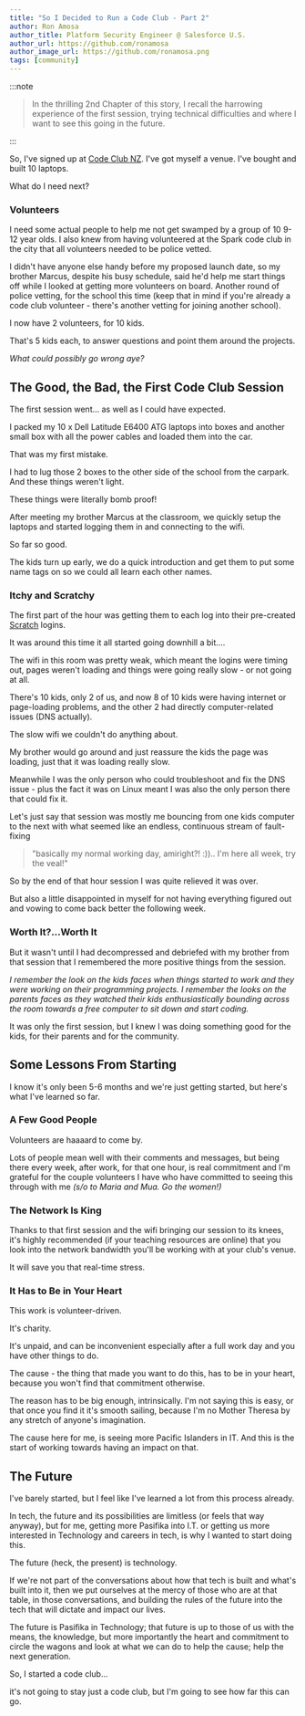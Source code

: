 ```yaml
---
title: "So I Decided to Run a Code Club - Part 2"
author: Ron Amosa
author_title: Platform Security Engineer @ Salesforce U.S.
author_url: https://github.com/ronamosa
author_image_url: https://github.com/ronamosa.png
tags: [community]
---
```


:::note

>In the thrilling 2nd Chapter of this story, I recall the harrowing experience of the first session, trying technical difficulties and where I want to see this going in the future.

:::

So, I've signed up at [Code Club NZ](https://codeclub.nz). I've got myself a venue. I've bought and built 10 laptops.

What do I need next?

<!--truncate-->

### Volunteers

I need some actual people to help me not get swamped by a group of 10 9-12 year olds. I also knew from having volunteered at the Spark code club in the city that all volunteers needed to be police vetted.

I didn't have anyone else handy before my proposed launch date, so my brother Marcus, despite his busy schedule, said he'd help me start things off while I looked at getting more volunteers on board. Another round of police vetting, for the school this time (keep that in mind if you're already a code club volunteer - there's another vetting for joining another school).

I now have 2 volunteers, for 10 kids.

That's 5 kids each, to answer questions and point them around the projects.

_What could possibly go wrong aye?_

## The Good, the Bad, the First Code Club Session

The first session went... as well as I could have expected.

I packed my 10 x Dell Latitude E6400 ATG laptops into boxes and another small box with all the power cables and loaded them into the car.

That was my first mistake.

I had to lug those 2 boxes to the other side of the school from the carpark. And these things weren't light.

These things were literally bomb proof!

After meeting my brother Marcus at the classroom, we quickly setup the laptops and started logging them in and connecting to the wifi.

So far so good.

The kids turn up early, we do a quick introduction and get them to put some name tags on so we could all learn each other names.

### Itchy and Scratchy

The first part of the hour was getting them to each log into their pre-created [Scratch](https://scratch.mit.edu) logins.

It was around this time it all started going downhill a bit....

The wifi in this room was pretty weak, which meant the logins were timing out, pages weren't loading and things were going really slow - or not going at all.

There's 10 kids, only 2 of us, and now 8 of 10 kids were having internet or page-loading problems, and the other 2 had directly computer-related issues (DNS actually).

The slow wifi we couldn't do anything about.

My brother would go around and just reassure the kids the page was loading, just that it was loading really slow.

Meanwhile I was the only person who could troubleshoot and fix the DNS issue - plus the fact it was on Linux meant I was also the only person there that could fix it.

Let's just say that session was mostly me bouncing from one kids computer to the next with what seemed like an endless, continuous stream of fault-fixing

> "basically my normal working day, amiright?! :)).. I'm here all week, try the veal!"

So by the end of that hour session I was quite relieved it was over.

But also a little disappointed in myself for not having everything figured out and vowing to come back better the following week.

### Worth It?...Worth It

But it wasn't until I had decompressed and debriefed with my brother from that session that I remembered the more positive things from the session.

_I remember the look on the kids faces when things started to work and they were working on their programming projects. I remember the looks on the parents faces as they watched their kids enthusiastically bounding across the room towards a free computer to sit down and start coding._

It was only the first session, but I knew I was doing something good for the kids, for their parents and for the community.

## Some Lessons From Starting

I know it's only been 5-6 months and we're just getting started, but here's what I've learned so far.

### A Few Good People

Volunteers are haaaard to come by.

Lots of people mean well with their comments and messages, but being there every week, after work, for that one hour, is real commitment and I'm grateful for the couple volunteers I have who have committed to seeing this through with me _(s/o to Maria and Mua. Go the women!)_

### The Network Is King

Thanks to that first session and the wifi bringing our session to its knees, it's highly recommended (if your teaching resources are online) that you look into the network bandwidth you'll be working with at your club's venue.

It will save you that real-time stress.

### It Has to Be in Your Heart

This work is volunteer-driven.

It's charity.

It's unpaid, and can be inconvenient especially after a full work day and you have other things to do.

The cause - the thing that made you want to do this, has to be in your heart, because you won't find that commitment otherwise.

The reason has to be big enough, intrinsically. I'm not saying this is easy, or that once you find it it's smooth sailing, because I'm no Mother Theresa by any stretch of anyone's imagination.

The cause here for me, is seeing more Pacific Islanders in IT. And this is the start of working towards having an impact on that.

## The Future

I've barely started, but I feel like I've learned a lot from this process already.

In tech, the future and its possibilities are limitless (or feels that way anyway), but for me, getting more Pasifika into I.T. or getting us more interested in Technology and careers in tech, is why I wanted to start doing this.

The future (heck, the present) is technology.

If we're not part of the conversations about how that tech is built and what's built into it, then we put ourselves at the mercy of those who are at that table, in those conversations, and building the rules of the future into the tech that will dictate and impact our lives.

The future is Pasifika in Technology; that future is up to those of us with the means, the knowledge, but more importantly the heart and commitment to circle the wagons and look at what we can do to help the cause; help the next generation.

So, I started a code club...

it's not going to stay just a code club, but I'm going to see how far this can go.
